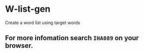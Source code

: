 # W-list-gen
Create a word list using target words
## For more infomation search `IHA089` on your browser. 
